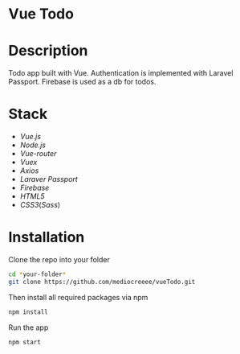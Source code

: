 # Vue Todo

# Description

Todo app built with Vue. Authentication is implemented with Laravel Passport. Firebase is used as a db for todos.

# Stack

- _Vue.js_
- _Node.js_
- _Vue-router_
- _Vuex_
- _Axios_
- _Laraver Passport_
- _Firebase_
- _HTML5_
- _CSS3_(_Sass_)

# Installation

Clone the repo into your folder

```sh
cd *your-folder*
git clone https://github.com/mediocreeee/vueTodo.git
```

Then install all required packages via npm

```sh
npm install
```

Run the app

```sh
npm start
```
